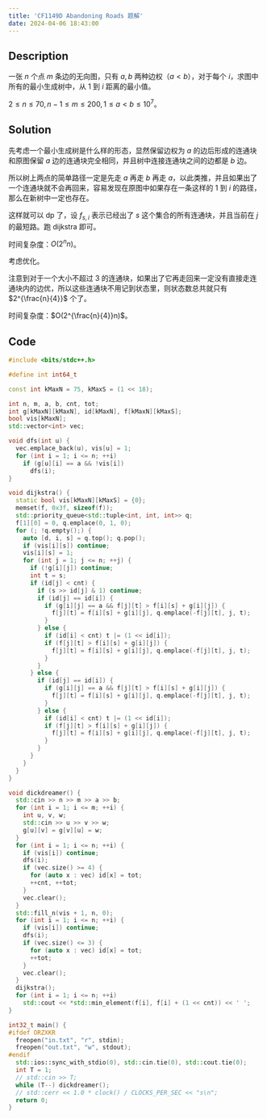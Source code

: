```yaml
---
title: 'CF1149D Abandoning Roads 题解'
date: 2024-04-06 18:43:00
---
```


## Description

一张 $n$ 个点 $m$ 条边的无向图，只有 $a,b$ 两种边权（$a<b$），对于每个 $i$，求图中所有的最小生成树中，从 $1$ 到 $i$ 距离的最小值。

$2\leq n\leq 70,n-1\leq m\leq 200,1\leq a<b\leq 10^7$。

## Solution

先考虑一个最小生成树是什么样的形态，显然保留边权为 $a$ 的边后形成的连通块和原图保留 $a$ 边的连通块完全相同，并且树中连接连通块之间的边都是 $b$ 边。

所以树上两点的简单路径一定是先走 $a$ 再走 $b$ 再走 $a$，以此类推，并且如果出了一个连通块就不会再回来，容易发现在原图中如果存在一条这样的 $1$ 到 $i$ 的路径，那么在新树中一定也存在。

这样就可以 dp 了，设 $f_{s,i}$ 表示已经出了 $s$ 这个集合的所有连通块，并且当前在 $j$ 的最短路。跑 dijkstra 即可。

时间复杂度：$O(2^nn)$。

考虑优化。

注意到对于一个大小不超过 $3$ 的连通块，如果出了它再走回来一定没有直接走连通块内的边优，所以这些连通块不用记到状态里，则状态数总共就只有 $2^{\frac{n}{4}}$ 个了。

时间复杂度：$O(2^{\frac{n}{4}}n)$。

## Code

```cpp
#include <bits/stdc++.h>

#define int int64_t

const int kMaxN = 75, kMaxS = (1 << 18);

int n, m, a, b, cnt, tot;
int g[kMaxN][kMaxN], id[kMaxN], f[kMaxN][kMaxS];
bool vis[kMaxN];
std::vector<int> vec;

void dfs(int u) {
  vec.emplace_back(u), vis[u] = 1;
  for (int i = 1; i <= n; ++i)
    if (g[u][i] == a && !vis[i])
      dfs(i);
}

void dijkstra() {
  static bool vis[kMaxN][kMaxS] = {0};
  memset(f, 0x3f, sizeof(f));
  std::priority_queue<std::tuple<int, int, int>> q;
  f[1][0] = 0, q.emplace(0, 1, 0);
  for (; !q.empty();) {
    auto [d, i, s] = q.top(); q.pop();
    if (vis[i][s]) continue;
    vis[i][s] = 1;
    for (int j = 1; j <= n; ++j) {
      if (!g[i][j]) continue;
      int t = s;
      if (id[j] < cnt) {
        if (s >> id[j] & 1) continue;
        if (id[j] == id[i]) {
          if (g[i][j] == a && f[j][t] > f[i][s] + g[i][j]) {
            f[j][t] = f[i][s] + g[i][j], q.emplace(-f[j][t], j, t);
          }
        } else {
          if (id[i] < cnt) t |= (1 << id[i]);
          if (f[j][t] > f[i][s] + g[i][j]) {
            f[j][t] = f[i][s] + g[i][j], q.emplace(-f[j][t], j, t);
          }
        }
      } else {
        if (id[j] == id[i]) {
          if (g[i][j] == a && f[j][t] > f[i][s] + g[i][j]) {
            f[j][t] = f[i][s] + g[i][j], q.emplace(-f[j][t], j, t);
          }
        } else {
          if (id[i] < cnt) t |= (1 << id[i]);
          if (f[j][t] > f[i][s] + g[i][j]) {
            f[j][t] = f[i][s] + g[i][j], q.emplace(-f[j][t], j, t);
          }
        }
      }
    }
  }
}

void dickdreamer() {
  std::cin >> n >> m >> a >> b;
  for (int i = 1; i <= m; ++i) {
    int u, v, w;
    std::cin >> u >> v >> w;
    g[u][v] = g[v][u] = w;
  }
  for (int i = 1; i <= n; ++i) {
    if (vis[i]) continue;
    dfs(i);
    if (vec.size() >= 4) {
      for (auto x : vec) id[x] = tot;
      ++cnt, ++tot;
    }
    vec.clear();
  }
  std::fill_n(vis + 1, n, 0);
  for (int i = 1; i <= n; ++i) {
    if (vis[i]) continue;
    dfs(i);
    if (vec.size() <= 3) {
      for (auto x : vec) id[x] = tot;
      ++tot;
    }
    vec.clear();
  }
  dijkstra();
  for (int i = 1; i <= n; ++i)
    std::cout << *std::min_element(f[i], f[i] + (1 << cnt)) << ' ';
}

int32_t main() {
#ifdef ORZXKR
  freopen("in.txt", "r", stdin);
  freopen("out.txt", "w", stdout);
#endif
  std::ios::sync_with_stdio(0), std::cin.tie(0), std::cout.tie(0);
  int T = 1;
  // std::cin >> T;
  while (T--) dickdreamer();
  // std::cerr << 1.0 * clock() / CLOCKS_PER_SEC << "s\n";
  return 0;
}
```